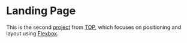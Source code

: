 # Landing Page
This is the second [project](https://www.theodinproject.com/paths/foundations/courses/foundations/lessons/landing-page) from [TOP](https://www.theodinproject.com), which focuses on positioning and layout using [Flexbox](https://css-tricks.com/snippets/css/a-guide-to-flexbox/).
